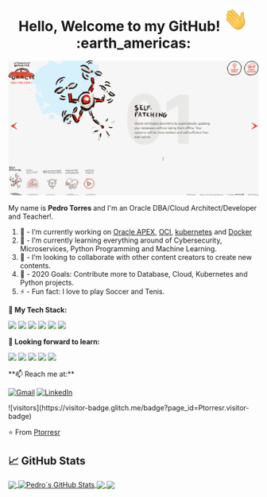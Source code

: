 <h1 align= "center"><b>Hello, Welcome to my GitHub! <img src="https://raw.githubusercontent.com/Ptorresr/Ptorresr/master/wave.gif" width="50px"> :earth_americas:</b></h1>

![Header](https://raw.githubusercontent.com/Ptorresr/Ptorresr/master/ATP.gif "Header")
<p align="left">
My name is <b> Pedro Torres </b> and I'm an Oracle DBA/Cloud Architect/Developer and Teacher!. 

1. 🔭 - I’m currently working on [Oracle APEX](https://apex.oracle.com/), [OCI](https://docs.oracle.com/en/cloud/), [kubernetes](https://kubernetes.io/) and [Docker](https://www.docker.com)
2. 🌱 - I’m currently learning everything around of Cybersecurity, Microservices, Python Programming and Machine Learning.
3. 👯 - I’m looking to collaborate with other content creators to create new contents.
4. 🥅 - 2020 Goals: Contribute more to Database, Cloud, Kubernetes and Python projects.
5. ⚡ - Fun fact: I love to play Soccer and Tenis.
</p>

**💼 My Tech Stack:**

<code><a href="https://www.oracle.com/" target="_blank"><img height="40" src="https://www.vectorlogo.zone/logos/oracle/oracle-ar21.svg"></a></code>
<code><a href="https://www.docker.com/" target="_blank"><img height="40" src="https://www.vectorlogo.zone/logos/docker/docker-ar21.svg"></a></code>
<code><a href="https://kubernetes.io/" target="_blank"><img height="40" src="https://www.vectorlogo.zone/logos/kubernetes/kubernetes-ar21.svg"></a></code>
<code><a href="https://git-scm.com//" target="_blank"><img height="40" src="https://www.vectorlogo.zone/logos/git-scm/git-scm-ar21.svg"></a></code>
<code><a href="https://www.python.org/" target="_blank"><img height="40" src="https://www.vectorlogo.zone/logos/python/python-ar21.svg"></a></code>
<code><a href="https:///" target="_blank"><img height="40" src="https://www.vectorlogo.zone/logos/linux/linux-ar21.svg"></a></code>

**🌱 Looking forward to learn:**

<code><a href="https://www.terraform.io/" target="_blank"><img height="40" src="https://www.vectorlogo.zone/logos/terraformio/terraformio-ar21.svg"></a></code>
<code><a href="https://www.ansible.com/" target="_blank"><img height="40" src="https://www.vectorlogo.zone/logos/ansible/ansible-ar21.svg"></a></code>
<code><a href="https://www.javascript.com/" target="_blank"><img height="40" src="https://www.vectorlogo.zone/logos/javascript/javascript-ar21.svg"></a></code>
<code><a href="https://reactjs.org/" target="_blank"><img height="50" src="https://www.vectorlogo.zone/logos/reactjs/reactjs-ar21.svg"></a></code>
<code><a href="https://microservices.io/" target="_blank"><img height="40" src="https://comunytek.com/wp-content/uploads/2017/03/Microservices.png"></a></code>

<div align="Left">
**📫 Reach me at:** <br>

[![Gmail](https://img.shields.io/badge/-GMAIL-D14836?style=for-the-badge&logo=gmail&logoColor=white)](mailto:pedro.torres.rdz@gmail.com)
[![LinkedIn](https://img.shields.io/badge/-LINKEDIN-0077B5?style=for-the-badge&logo=linkedin&logoColor=white)](https://www.linkedin.com/in/pedro-torres-rdz/)

<div align="left">
![visitors](https://visitor-badge.glitch.me/badge?page_id=Ptorresr.visitor-badge)

</div>  

⭐️ From [Ptorresr](https://github.com/Ptorresr)

## &#x1f4c8; GitHub Stats

<a href="https://github.com/Ptorresr/Ptorresr">
  <img align="center" src="https://github-readme-stats.vercel.app/api/top-langs/?username=Ptorresr&hide=java,html&title_color=ffffff&text_color=c9cacc&icon_color=2bbc8a&bg_color=1d1f21" />
</a>
<a href="https://github.com/Ptorresr/Ptorresr">
  <img align="center" src="https://github-readme-stats.vercel.app/api?username=Ptorresr&show_icons=true&line_height=27&count_private=true&title_color=ffffff&text_color=c9cacc&icon_color=2bbc8a&bg_color=1d1f21" alt="Pedro´s GitHub Stats" />
</a>

<a href="https://github.com/Ptorresr/python-project-blueprint">
  <img align="center" src="https://github-readme-stats.vercel.app/api/pin/?username=Ptorresr&repo=python-project-blueprint&title_color=ffffff&text_color=c9cacc&icon_color=2bbc8a&bg_color=1d1f21" />
</a>

<a href="https://github.com/Ptorresr/go-project-blueprint">
  <img align="center" src="https://github-readme-stats.vercel.app/api/pin/?username=Ptorresr&repo=go-project-blueprint&title_color=ffffff&text_color=c9cacc&icon_color=2bbc8a&bg_color=1d1f21" />
</a>    


